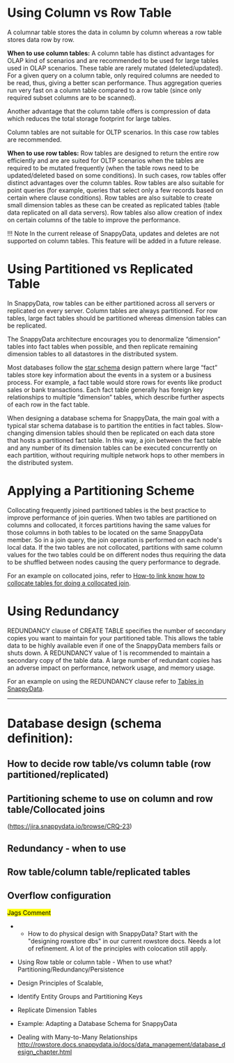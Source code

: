 # Using Column vs Row Table

A columnar table stores the data in column by column whereas a row table stores data row by row.

**When to use column tables:**
A column table has distinct advantages for OLAP kind of scenarios and are recommended to be used for large tables used in OLAP scenarios. These table are rarely mutated (deleted/updated).  
For a given query on a column table, only required columns are needed to be read, thus, giving a better scan performance.  Thus aggregation queries run very fast on a column table compared  to a row table (since only required subset columns are to be scanned).

Another advantage that the column table offers is compression of data which reduces the total storage footprint for large tables. 

Column tables are not suitable for OLTP scenarios. In this case row tables are recommended.

**When to use row tables:**
Row tables are designed to return the entire row efficiently and are are suited for OLTP scenarios when the tables are required to be mutated frequently (when the table rows need to be updated/deleted based on some conditions). In such cases, row tables offer distinct advantages over the column tables. 
Row tables are also suitable for point queries (for example, queries that select only a few records based on certain where clause conditions). Row tables are also suitable to create small dimension tables as these can be created as replicated tables (table data replicated on all data servers).
Row tables also allow creation of index on certain columns of the table to improve the performance.

!!! Note
	In the current release of SnappyData, updates and deletes are not supported on column tables. This feature will be added in a future release.

# Using Partitioned vs Replicated Table
In SnappyData, row tables can be either partitioned across all servers or replicated on every server. Column tables are always partitioned. For row tables, large fact tables should be partitioned whereas dimension tables can be replicated.

The SnappyData architecture encourages you to denormalize “dimension” tables into fact tables when possible, and then replicate remaining dimension tables to all datastores in the distributed system.

Most databases follow the [star schema](http://en.wikipedia.org/wiki/Star_schema) design pattern where large “fact” tables store key information about the events in a system or a business process. For example, a fact table would store rows for events like product sales or bank transactions. Each fact table generally has foreign key relationships to multiple “dimension” tables, which describe further aspects of each row in the fact table.

When designing a database schema for SnappyData, the main goal with a typical star schema database is to partition the entities in fact tables. Slow-changing dimension tables should then be replicated on each data store that hosts a partitioned fact table. In this way, a join between the fact table and any number of its dimension tables can be executed concurrently on each partition, without requiring multiple network hops to other members in the distributed system.

# Applying a Partitioning Scheme

Collocating frequently joined partitioned tables is the best practice to improve performance of join queries. When two tables are partitioned on columns and collocated, it forces partitions having the same values for those columns in both tables to be located on the same SnappyData member. So in a join query, the join operation is performed on each node's  local data. 
If the two tables are not collocated, partitions with same column values for the two tables could be on different nodes thus requiring the data to be shuffled between nodes causing the query performance to degrade.

For an example on collocated joins, refer to [How-to link know how to collocate tables for doing a collocated join](howto.md/#how-to-perform-a-collocated-join).

# Using Redundancy

REDUNDANCY clause of CREATE TABLE specifies the number of secondary copies you want to maintain for your partitioned table. This allows the table data to be highly available even if one of the SnappyData members fails or shuts down. 
A REDUNDANCY value of 1 is recommended to maintain a secondary copy of the table data. A large number of redundant copies has an adverse impact on performance, network usage, and memory usage.

For an example on using the REDUNDANCY clause refer to [Tables in SnappyData](programming_guide.md/#tables-in-snappydata).

-------------

# Database design (schema definition):

## How to decide row table/vs column table (row partitioned/replicated)

## Partitioning scheme to use on column and row table/Collocated joins
(https://jira.snappydata.io/browse/CRQ-23)

## Redundancy - when to use

## Row table/column table/replicated tables

## Overflow configuration


<mark> Jags Comment</mark>
- - How to do physical design with SnappyData? Start with the "designing rowstore dbs" in our current rowstore docs. Needs a lot of refinement. A lot of the principles with colocation still apply.

- Using Row table or column table - When to use what?
Partitioning/Redundancy/Persistence

- Design Principles of Scalable, 

- Identify Entity Groups and Partitioning Keys 

- Replicate Dimension Tables 

- Example: Adapting a Database Schema for SnappyData

- Dealing with Many-to-Many Relationships 
http://rowstore.docs.snappydata.io/docs/data_management/database_design_chapter.html